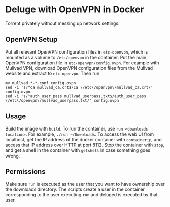 # Deluge with OpenVPN in Docker

Torrent privately without messing up network settings.

## OpenVPN Setup

Put all relevant OpenVPN configuration files in `etc-openvpn`, which is mounted as a volume to `/etc/openvpn` in the container. Put the main OpenVPN configuration file in `etc-openvpn/config.ovpn`. For example with Mullvad VPN, download OpenVPN configuration files from the Mullvad website and extract to `etc-openvpn`. Then run

```
mv mullvad_*-*.conf config.ovpn
sed -i 's/^ca mullvad_ca.crt$/ca \/etc\/openvpn\/mullvad_ca.crt/' config.ovpn
sed -i 's/^auth_user_pass mullvad_userpass.txt$/auth_user_pass \/etc\/openvpn\/mullvad_userpass.txt/' config.ovpn
```

## Usage

Build the image with `build`. To run the container, use `run <downloads location>`. For example, `./run ~/Downloads`. To access the web UI from localhost, get the IP address of the docker container with `containerip`, and access that IP address over HTTP at port 8112. Stop the container with `stop`, and get a shell in the container with `getshell` in case something goes wrong.

## Permissions

Make sure `run` is executed as the user that you want to have ownership over the downloads directory. The scripts create a user in the container corresponding to the user executing `run` and deluged is executed by that user.
